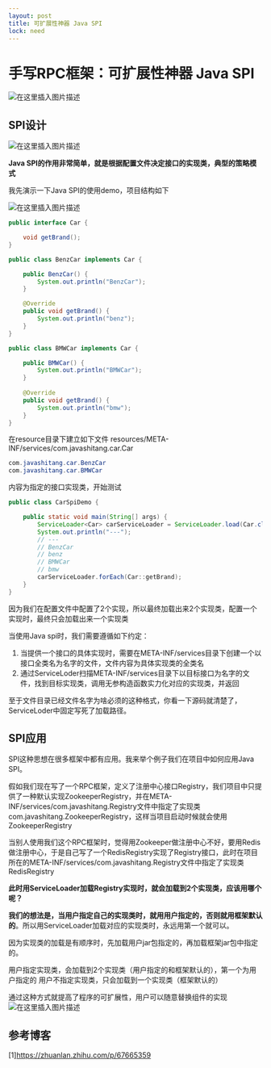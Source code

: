 ```yaml
---
layout: post
title: 可扩展性神器 Java SPI
lock: need
---
```


# 手写RPC框架：可扩展性神器 Java SPI

![在这里插入图片描述](https://img-blog.csdnimg.cn/20210531172401483.jpg?)
## SPI设计
![在这里插入图片描述](https://img-blog.csdnimg.cn/20210531173931369.png?)

**Java SPI的作用非常简单，就是根据配置文件决定接口的实现类，典型的策略模式**

我先演示一下Java SPI的使用demo，项目结构如下

![在这里插入图片描述](https://img-blog.csdnimg.cn/20210531171640141.png)

```java
public interface Car {

    void getBrand();
}
```

```java
public class BenzCar implements Car {

    public BenzCar() {
        System.out.println("BenzCar");
    }

    @Override
    public void getBrand() {
        System.out.println("benz");
    }
}
```

```java
public class BMWCar implements Car {

    public BMWCar() {
        System.out.println("BMWCar");
    }
    
    @Override
    public void getBrand() {
        System.out.println("bmw");
    }
}
```
在resource目录下建立如下文件
resources/META-INF/services/com.javashitang.car.Car
```java
com.javashitang.car.BenzCar
com.javashitang.car.BMWCar
```
内容为指定的接口实现类，开始测试
```java
public class CarSpiDemo {

    public static void main(String[] args) {
        ServiceLoader<Car> carServiceLoader = ServiceLoader.load(Car.class);
        System.out.println("---");
		// ---
		// BenzCar
		// benz
		// BMWCar
		// bmw
        carServiceLoader.forEach(Car::getBrand);
    }
}
```
因为我们在配置文件中配置了2个实现，所以最终加载出来2个实现类，配置一个实现时，最终只会加载出来一个实现类

当使用Java spi时，我们需要遵循如下约定：
1. 当提供一个接口的具体实现时，需要在META-INF/services目录下创建一个以接口全类名为名字的文件，文件内容为具体实现类的全类名
2. 通过ServiceLoder扫描META-INF/services目录下以目标接口为名字的文件，找到目标实现类，调用无参构造函数实力化对应的实现类，并返回

至于文件目录已经文件名字为啥必须的这种格式，你看一下源码就清楚了，ServiceLoder中固定写死了加载路径。

## SPI应用

SPI这种思想在很多框架中都有应用。我来举个例子我们在项目中如何应用Java SPI。

假如我们现在写了一个RPC框架，定义了注册中心接口Registry，我们项目中只提供了一种默认实现ZookeeperRegistry，并在META-INF/services/com.javashitang.Registry文件中指定了实现类com.javashitang.ZookeeperRegistry，这样当项目启动时候就会使用ZookeeperRegistry

当别人使用我们这个RPC框架时，觉得用Zookeeper做注册中心不好，要用Redis做注册中心，于是自己写了一个RedisRegistry实现了Registry接口，此时在项目所在的META-INF/services/com.javashitang.Registry文件中指定了实现类RedisRegistry

**此时用ServiceLoader加载Registry实现时，就会加载到2个实现类，应该用哪个呢？**

**我们的想法是，当用户指定自己的实现类时，就用用户指定的，否则就用框架默认的**。所以用ServiceLoader加载对应的实现类时，永远用第一个就可以。

因为实现类的加载是有顺序时，先加载用户jar包指定的，再加载框架jar包中指定的。

用户指定实现类，会加载到2个实现类（用户指定的和框架默认的），第一个为用户指定的
用户不指定实现类，只会加载到一个实现类（框架默认的）

通过这种方式就提高了程序的可扩展性，用户可以随意替换组件的实现
![在这里插入图片描述](https://img-blog.csdnimg.cn/20210531220926943.png?)

## 参考博客
[1]https://zhuanlan.zhihu.com/p/67665359
